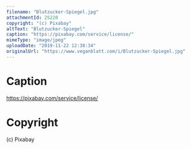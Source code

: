 ```yaml
---
filename: "Blutzucker-Spiegel.jpg"
attachmentId: 25220
copyright: "(c) Pixabay"
altText: "Blutzucker-Spiegel"
caption: "https://pixabay.com/service/license/"
mimeType: "image/jpeg"
uploadDate: "2019-11-22 12:38:34"
originalUrl: "https://www.veganblatt.com/i/Blutzucker-Spiegel.jpg"
---
```


# Caption

https://pixabay.com/service/license/

# Copyright

(c) Pixabay
